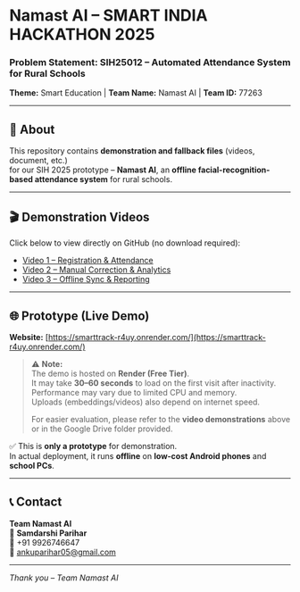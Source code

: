# Namast AI – SMART INDIA HACKATHON 2025

### Problem Statement: SIH25012 – Automated Attendance System for Rural Schools  
**Theme:** Smart Education | **Team Name:** Namast AI | **Team ID:** 77263  

---

## 🔹 About
This repository contains **demonstration and fallback files** (videos, document, etc.)  
for our SIH 2025 prototype – **Namast AI**, an **offline facial-recognition-based attendance system** for rural schools.

---

## 🎬 Demonstration Videos
Click below to view directly on GitHub (no download required):

- [Video 1 – Registration & Attendance](./video1.mp4)
- [Video 2 – Manual Correction & Analytics](./video2.mp4)
- [Video 3 – Offline Sync & Reporting](./video3.mp4)

---

## 🌐 Prototype (Live Demo)
**Website:** [https://smarttrack-r4uy.onrender.com/](https://smarttrack-r4uy.onrender.com/)  

> ⚠️ **Note:**  
> The demo is hosted on **Render (Free Tier)**.  
> It may take **30–60 seconds** to load on the first visit after inactivity.  
> Performance may vary due to limited CPU and memory.  
> Uploads (embeddings/videos) also depend on internet speed.  
>
> For easier evaluation, please refer to the **video demonstrations** above  
> or in the Google Drive folder provided.

✅ This is **only a prototype** for demonstration.  
In actual deployment, it runs **offline** on **low-cost Android phones** and **school PCs**.

---

## 📞 Contact
**Team Namast AI**  
👤 **Samdarshi Parihar**  
📱 +91 9926746647  
📧 [ankuparihar05@gmail.com](mailto:ankuparihar05@gmail.com)

---

_Thank you – Team Namast AI_
